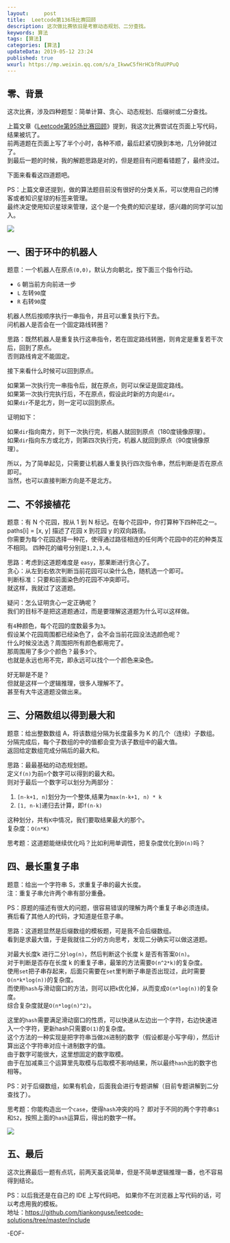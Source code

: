 ```yaml
---   
layout:     post  
title:  Leetcode第136场比赛回顾  
description: 这次做比赛依旧是考察动态规划、二分查找。  
keywords: 算法  
tags: [算法]    
categories: [算法]  
updateData: 2019-05-12 23:24   
published: true 
wxurl: https://mp.weixin.qq.com/s/a_IkwwC5fHrHCbfRuUPPuQ  
---  
```



## 零、背景  


这次比赛，涉及四种题型：简单计算、贪心、动态规划、后缀树或二分查找。  


上篇文章《[Leetcode第95场比赛回顾](https://mp.weixin.qq.com/s/VfSfndvIv2lCEpIENOCq0A)》提到，我这次比赛尝试在页面上写代码，结果被坑了。  
前两道题在页面上写了半个小时，各种不顺，最后赶紧切换到本地，几分钟就过了。  
到最后一题的时候，我的解题思路是对的，但是题目有问题看错题了，最终没过。  


下面来看看这四道题吧。  


PS：上篇文章还提到，做的算法题目前没有很好的分类关系，可以使用自己的博客或者知识星球的标签来管理。  
最终决定使用知识星球来管理，这个是一个免费的知识星球，感兴趣的同学可以加入。  

![](//res2019.tiankonguse.com/images/2019/05/12/001.jpg)  


## 一、困于环中的机器人  


题意：一个机器人在原点`(0,0)`，默认方向朝北，按下面三个指令行动。  


* `G` 朝当前方向前进一步  
* `L` 左转`90`度  
* `R` 右转`90`度  


机器人然后按顺序执行一串指令，并且可以重复执行下去。  
问机器人是否会在一个固定路线转圈？  


思路：既然机器人是重复执行这串指令，若在固定路线转圈，则肯定是重复若干次后，回到了原点。  
否则路线肯定不能固定。  


接下来看什么时候可以回到原点。  


如果第一次执行完一串指令后，就在原点，则可以保证是固定路线。  
如果第一次执行完执行后，不在原点，假设此时新的方向是`dir`。  
如果`dir`不是北方，则一定可以回到原点。  


证明如下：  


如果`dir`指向南方，则下一次执行完，机器人就回到原点（180度镜像原理）。  
如果`dir`指向东方或北方，则第四次执行完，机器人就回到原点（90度镜像原理）。  


所以，为了简单起见，只需要让机器人重复执行四次指令串，然后判断是否在原点即可。  
当然，也可以直接判断方向是不是北方。  


## 二、不邻接植花  


题意：有 N 个花园，按从 1 到 N 标记。在每个花园中，你打算种下四种花之一。  
paths[i] = [x, y] 描述了花园 x 到花园 y 的双向路径。  
你需要为每个花园选择一种花，使得通过路径相连的任何两个花园中的花的种类互不相同。
四种花的编号分别是`1,2,3,4`。  


思路：考虑到这道题难度是 `easy`，那果断进行贪心了。  
贪心：从左到右依次判断当前花园可以染什么色，随机选一个即可。  
判断标准：只要和前面染色的花园不冲突即可。  
就这样，我就过了这道题。  


疑问：怎么证明贪心一定正确呢？  
我们的目标不是把这道题通过，而是要理解这道题为什么可以这样做。  


有`4`种颜色，每个花园的度数最多为`3`。  
假设某个花园周围都已经染色了，会不会当前花园没法选颜色呢？  
什么时候没法选？周围把所有颜色都用完了。  
那周围用了多少个颜色？最多`3`个。  
也就是永远也用不完，即永远可以找个一个颜色来染色。  


好无聊是不是？  
但就是这样一个逻辑推理，很多人理解不了。  
甚至有大牛这道题没做出来。  



## 三、分隔数组以得到最大和  


题意：给出整数数组 A，将该数组分隔为长度最多为 K 的几个（连续）子数组。  
分隔完成后，每个子数组的中的值都会变为该子数组中的最大值。  
返回给定数组完成分隔后的最大和。  


思路：最最基础的动态规划题。  
定义`f(n)`为前`n`个数字可以得到的最大和。  
则对于最后一个数字可以划分为两部分：  


1. `[n-k+1, n]`划分为一个整体,结果为`max(n-k+1, n) * k`  
2. `[1, n-k]`递归去计算，即`f(n-k)`  


这种划分，共有`K`中情况，我们要取结果最大的那个。  
复杂度：`O(n*K)`  


思考题：这道题能继续优化吗？比如利用单调性，把复杂度优化到`O(n)`吗？  


## 四、最长重复子串  


题意：给出一个字符串 S，求重复子串的最大长度。  
注：重复子串允许两个串有部分重叠。  


PS：原题的描述有很大的问题，很容易错误的理解为两个重复子串必须连续。  
赛后看了其他人的代码，才知道是任意子串。  


思路：这道题显然是后缀数组的模板题，可是我不会后缀数组。  
看到是求最大值，于是我就往二分的方向思考，发现二分确实可以做这道题。  


对最大长度k 进行二分`log(n)`，然后判断这个长度 k 是否有答案`O(n)`。  
对于判断是否存在长度 k 的重复子串，最笨的方法需要`O(n^2*k)`的复杂度。  
使用`set`把子串存起来，后面只需要在`set`里判断子串是否出现过，此时需要`O(n*k*log(n))`的复杂度。  
而使用`hash`与滑动窗口的方法，则可以把`k`优化掉，从而变成`O(n*log(n))`的复杂度。  
综合复杂度就是`O(n*log(n)^2)`。  


这里的`hash`需要满足滑动窗口的性质，可以快速从左边出一个字符，右边快速进入一个字符，更新hash只需要`O(1)`的复杂度。  
这个方法的一种实现是把字符串当做`26`进制的数字（假设都是小写字母），然后计算出这个字符串对应十进制数字的值。  
由于数字可能很大，这里想固定的数字取模。  
由于在加减乘三个运算里先取模与后取模不影响结果，所以最终`hash`出的数字也相等。  


PS：对于后缀数组，如果有机会，后面我会进行专题讲解（目前专题讲解到二分查找了）。  


思考题：你能构造出一个`case`，使得`hash`冲突的吗？
即对于不同的两个字符串`S1`和`S2`，按照上面的`hash`运算后，得出的数字一样。  


![](//res2019.tiankonguse.com/images/2019/05/12/002.png)  


## 五、最后  


这次比赛最后一题有点坑，前两天虽说简单，但是不简单逻辑推理一番，也不容易得到结论。  


PS：以后我还是在自己的 IDE 上写代码吧。 如果你不在浏览器上写代码的话，可以考虑用我的模板。  
地址：https://github.com/tiankonguse/leetcode-solutions/tree/master/include  


-EOF-  


